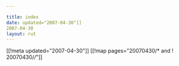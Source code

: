```yaml
---

title: index
date: updated="2007-04-30"]]
2007-04-30
layout: rut
---
```


[[!meta updated="2007-04-30"]]
[[!map pages="20070430/* and ! 20070430/*/*"]]
